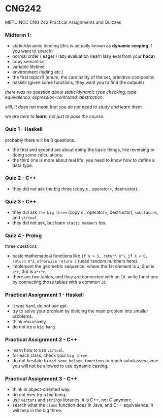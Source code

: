 # CNG242
METU NCC CNG 242 Practical Assignments and Quizzes

### Midterm 1:
- static/dynamic binding (this is actually known as **dynamic scoping** if you want to search)
- normal order / eager / lazy evaluation (learn lazy eval from your **hoca**)
- copy semantics
- variable lifetime
- environment (hiding etc.)
- the first topics!! (enum, the cardinality of the set, primitive-composite)
- haskell (given some functions, they want you to find the outputs)

*there was no question about static/dynamic type checking, type equivalence, expression-command, abstraction.*

*still, it does not mean that you do not need to study and learn them.*

*we are here to **learn**, not just to pass the course.*


### Quiz 1 - Haskell
probably there will be 3 questions.

- the first and second are about doing the basic things, like reversing or doing some calculations.
- the third one is more about real life. you need to know how to define a data type.


### Quiz 2 - C++
- they did not ask the big three (copy c., operator=, destructor).

### Quiz 3 - C++
- they did ask `the big three` (copy c., operator=, destructor), `subclasses`, and `virtual`.
- they did not ask, but learn `static members` too.

### Quiz 4 - Prolog
three questions
- basic mathematical functions like `if X > 5, return X^7`, `if X < 0, return X^2`, `otherwise return 3` (used random numbers here).
- implement the geometric sequence, where the 1st element is `a`, 2nd is `a*r`, 3rd is `a*r*r`.
- there are two tables, and they are connected with an `Id`. write functions by connecting those tables with a common `Id`.

### Practical Assignment 1 - Haskell
- it was hard, do not use gpt.
- try to solve your problem by dividing the main problem into smaller problems.
- think recursively.
- do not try a `big bang`.

### Practical Assignment 2 - C++
- learn how to use `virtual`.
- for each class, check your `big three`.
- do not hesitate to `add some helper functions` to reach subclasses since you will not be allowed to use dynamic casting.


### Practical Assignment 3 - C++
- think in object-oriented way.
- do not ever try a big bang.
- use `vectors` and `strings` libraries. it is C++, not C anymore.
- search what the `clone` function does in Java, and C++ equivalence. it will help in the big three.





